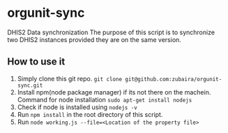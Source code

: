 # orgunit-sync
DHIS2 Data synchronization
The purpose of this script is to synchronize two DHIS2 instances provided they are on the same version.

## How to use it

1. Simply clone this git repo. `git clone git@github.com:zubaira/orgunit-sync.git`
2. Install npm(node package manager) if its not there on the machein. Command for node installation `sudo apt-get install nodejs`
3. Check if node is installed using `nodejs -v`
4. Run `npm install` in the root directory of this script.
5. Run `node working.js --file=<Location of the property file>`

